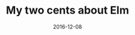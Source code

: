 ---
slug: "/compose"
date: "2016-12-08"
title: "My two cents about Elm"
description: "Elm is a young functional and strongly typed language. Oh, and it's for the front-end!"
image: "elm.png"
---